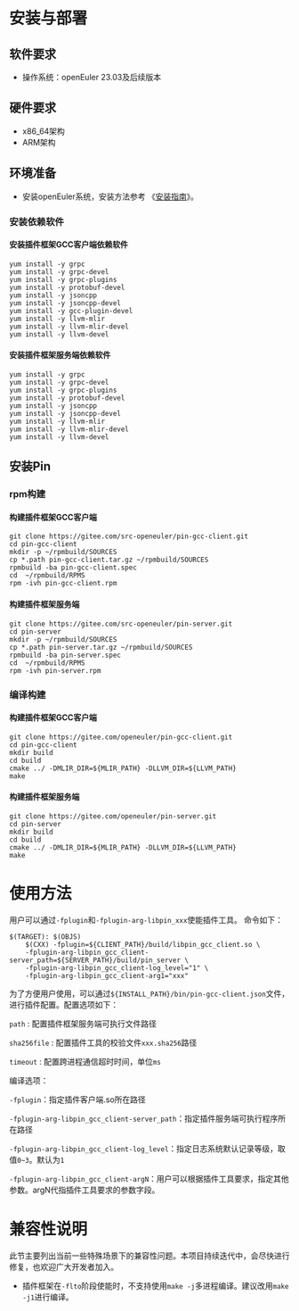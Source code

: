 # 安装与部署

## 软件要求

* 操作系统：openEuler 23.03及后续版本

## 硬件要求

* x86_64架构
* ARM架构

## 环境准备

* 安装openEuler系统，安装方法参考 《[安装指南](https://docs.openeuler.openatom.cn/zh/docs/24.03_LTS_SP2/server/installation_upgrade/installation/installation_on_servers.html)》。

### 安装依赖软件

#### 安装插件框架GCC客户端依赖软件

```shell
yum install -y grpc
yum install -y grpc-devel
yum install -y grpc-plugins
yum install -y protobuf-devel
yum install -y jsoncpp
yum install -y jsoncpp-devel
yum install -y gcc-plugin-devel
yum install -y llvm-mlir
yum install -y llvm-mlir-devel
yum install -y llvm-devel
```

#### 安装插件框架服务端依赖软件

```shell
yum install -y grpc
yum install -y grpc-devel
yum install -y grpc-plugins
yum install -y protobuf-devel
yum install -y jsoncpp
yum install -y jsoncpp-devel
yum install -y llvm-mlir
yum install -y llvm-mlir-devel
yum install -y llvm-devel
```

## 安装Pin

### rpm构建

#### 构建插件框架GCC客户端

```shell
git clone https://gitee.com/src-openeuler/pin-gcc-client.git
cd pin-gcc-client
mkdir -p ~/rpmbuild/SOURCES
cp *.path pin-gcc-client.tar.gz ~/rpmbuild/SOURCES
rpmbuild -ba pin-gcc-client.spec
cd  ~/rpmbuild/RPMS
rpm -ivh pin-gcc-client.rpm
```

#### 构建插件框架服务端

```shell
git clone https://gitee.com/src-openeuler/pin-server.git
cd pin-server
mkdir -p ~/rpmbuild/SOURCES
cp *.path pin-server.tar.gz ~/rpmbuild/SOURCES
rpmbuild -ba pin-server.spec
cd  ~/rpmbuild/RPMS
rpm -ivh pin-server.rpm
```

### 编译构建

#### 构建插件框架GCC客户端

```shell
git clone https://gitee.com/openeuler/pin-gcc-client.git
cd pin-gcc-client
mkdir build
cd build
cmake ../ -DMLIR_DIR=${MLIR_PATH} -DLLVM_DIR=${LLVM_PATH}
make
```

#### 构建插件框架服务端

```shell
git clone https://gitee.com/openeuler/pin-server.git
cd pin-server
mkdir build
cd build
cmake ../ -DMLIR_DIR=${MLIR_PATH} -DLLVM_DIR=${LLVM_PATH}
make
```

# 使用方法

用户可以通过`-fplugin`和`-fplugin-arg-libpin_xxx`使能插件工具。
命令如下：

```shell
$(TARGET): $(OBJS)
    $(CXX) -fplugin=${CLIENT_PATH}/build/libpin_gcc_client.so \
    -fplugin-arg-libpin_gcc_client-server_path=${SERVER_PATH}/build/pin_server \
    -fplugin-arg-libpin_gcc_client-log_level="1" \
    -fplugin-arg-libpin_gcc_client-arg1="xxx"
```

为了方便用户使用，可以通过`${INSTALL_PATH}/bin/pin-gcc-client.json`文件，进行插件配置。配置选项如下：

`path` : 配置插件框架服务端可执行文件路径

`sha256file` : 配置插件工具的校验文件`xxx.sha256`路径

`timeout` : 配置跨进程通信超时时间，单位`ms`

编译选项：

`-fplugin`：指定插件客户端.so所在路径

`-fplugin-arg-libpin_gcc_client-server_path`：指定插件服务端可执行程序所在路径

`-fplugin-arg-libpin_gcc_client-log_level`：指定日志系统默认记录等级，取值`0~3`。默认为`1`

`-fplugin-arg-libpin_gcc_client-argN`：用户可以根据插件工具要求，指定其他参数。argN代指插件工具要求的参数字段。

# 兼容性说明

此节主要列出当前一些特殊场景下的兼容性问题。本项目持续迭代中，会尽快进行修复，也欢迎广大开发者加入。

* 插件框架在`-flto`阶段使能时，不支持使用`make -j`多进程编译。建议改用`make -j1`进行编译。
